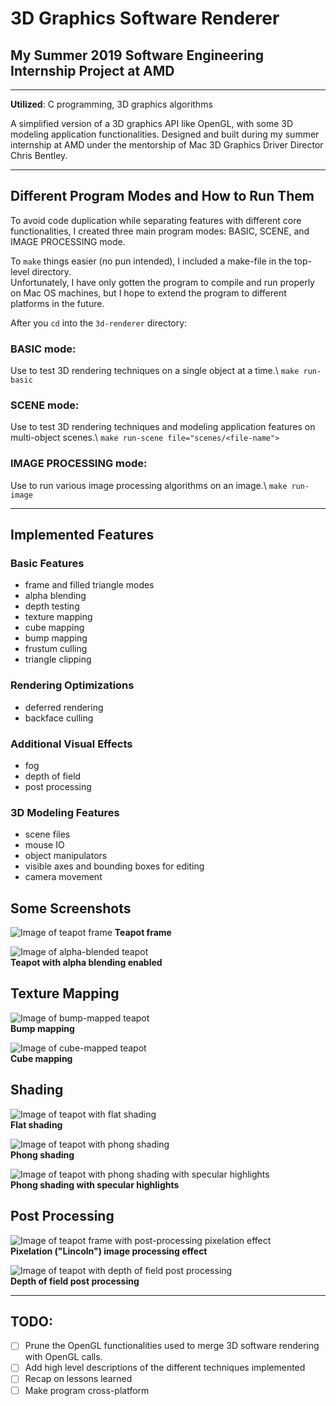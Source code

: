 # 3D Graphics Software Renderer
## My Summer 2019 Software Engineering Internship Project at AMD

---

**Utilized**: C programming, 3D graphics algorithms

A simplified version of a 3D graphics API like OpenGL, with some 3D modeling application functionalities. Designed and built during my summer internship at AMD under the mentorship of Mac 3D Graphics Driver Director Chris Bentley.

---

## Different Program Modes and How to Run Them
To avoid code duplication while separating features with different core functionalities, I created three main program modes: BASIC, SCENE, and IMAGE PROCESSING mode.

To `make` things easier (no pun intended), I included a make-file in the top-level directory.\
Unfortunately, I have only gotten the program to compile and run properly on Mac OS machines, but I hope to extend the program to different platforms in the future.

After you `cd` into the `3d-renderer` directory:

### BASIC mode:
Use to test 3D rendering techniques on a single object at a time.\ 
`make run-basic` 

### SCENE mode:
Use to test 3D rendering techniques and modeling application features on multi-object scenes.\ 
`make run-scene file="scenes/<file-name">` 

### IMAGE PROCESSING mode:
Use to run various image processing algorithms on an image.\ 
`make run-image` 

---

## Implemented Features
### Basic Features
* frame and filled triangle modes
* alpha blending
* depth testing
* texture mapping
* cube mapping
* bump mapping
* frustum culling
* triangle clipping

### Rendering Optimizations
* deferred rendering
* backface culling

### Additional Visual Effects
* fog
* depth of field
* post processing

### 3D Modeling Features
* scene files
* mouse IO
* object manipulators
* visible axes and bounding boxes for editing
* camera movement 

## Some Screenshots
![Image of teapot frame](assets/teapot_frame.png)
**Teapot frame** 

![Image of alpha-blended teapot](assets/teapot_alpha_blend.png) <br />
**Teapot with alpha blending enabled**

## Texture Mapping
![Image of bump-mapped teapot](assets/teapot_bump_map.png)\
**Bump mapping**

![Image of cube-mapped teapot](assets/teapot_cube_map.png)\
**Cube mapping**

## Shading
![Image of teapot with flat shading](assets/teapot_flat.png)\
**Flat shading**

![Image of teapot with phong shading](assets/teapot_phong.png)\
**Phong shading**

![Image of teapot with phong shading with specular highlights](assets/teapot_specular_phong.png)\
**Phong shading with specular highlights**

## Post Processing
![Image of teapot frame with post-processing pixelation effect](assets/teapot_post_processing.png)\
**Pixelation ("Lincoln") image processing effect**

![Image of teapot with depth of field post processing](assets/teapot_dof.png)\
**Depth of field post processing**

---

## TODO:
- [ ] Prune the OpenGL functionalities used to merge 3D software rendering with OpenGL calls.
- [ ] Add high level descriptions of the different techniques implemented
- [ ] Recap on lessons learned
- [ ] Make program cross-platform
